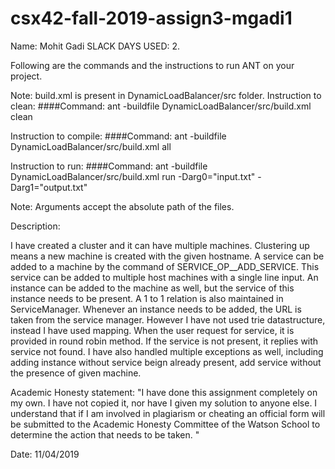 # csx42-fall-2019-assign3-mgadi1
Name: Mohit Gadi
SLACK DAYS USED: 2.

Following are the commands and the instructions to run ANT on your project.

Note: build.xml is present in DynamicLoadBalancer/src folder.
Instruction to clean:
####Command: ant -buildfile DynamicLoadBalancer/src/build.xml clean



Instruction to compile:
####Command: ant -buildfile DynamicLoadBalancer/src/build.xml all



Instruction to run:
####Command: ant -buildfile DynamicLoadBalancer/src/build.xml run -Darg0="input.txt" -Darg1="output.txt"

Note: Arguments accept the absolute path of the files.

Description:

I have created a cluster and it can have multiple machines. Clustering up means a new machine is created with the given hostname.
A service can be added to a machine by the command of SERVICE_OP__ADD_SERVICE. This service can be added to multiple host machines with a single line input.
An instance can be added to the machine as well, but the service of this instance needs to be present.
A 1 to 1 relation is also maintained in ServiceManager. Whenever an instance needs to be added, the URL is taken from the service manager.
However I have not used trie datastructure, instead I have used mapping.
When the user request for service, it is provided in round robin method.
If the service is not present, it replies with service not found.
I have also handled multiple exceptions as well, including adding instance without service beign already present, add service without the presence of given machine.



Academic Honesty statement:
"I have done this assignment completely on my own. I have not copied it, nor have I given my solution to anyone else. I understand that if I am involved in plagiarism or cheating an official form will be submitted to the Academic Honesty Committee of the Watson School to determine the action that needs to be taken. "

Date: 11/04/2019
